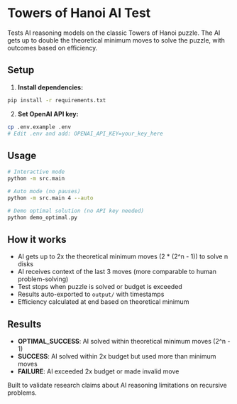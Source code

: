 # Towers of Hanoi AI Test

Tests AI reasoning models on the classic Towers of Hanoi puzzle. The AI gets up to double the theoretical minimum moves to solve the puzzle, with outcomes based on efficiency.

## Setup

1. **Install dependencies:**
```bash
pip install -r requirements.txt
```

2. **Set OpenAI API key:**
```bash
cp .env.example .env
# Edit .env and add: OPENAI_API_KEY=your_key_here
```

## Usage

```bash
# Interactive mode
python -m src.main

# Auto mode (no pauses)
python -m src.main 4 --auto

# Demo optimal solution (no API key needed)
python demo_optimal.py
```

## How it works

- AI gets up to 2x the theoretical minimum moves (2 * (2^n - 1)) to solve n disks
- AI receives context of the last 3 moves (more comparable to human problem-solving)
- Test stops when puzzle is solved or budget is exceeded
- Results auto-exported to `output/` with timestamps
- Efficiency calculated at end based on theoretical minimum

## Results

- **OPTIMAL_SUCCESS**: AI solved within theoretical minimum moves (2^n - 1)
- **SUCCESS**: AI solved within 2x budget but used more than minimum moves
- **FAILURE**: AI exceeded 2x budget or made invalid move

Built to validate research claims about AI reasoning limitations on recursive problems.